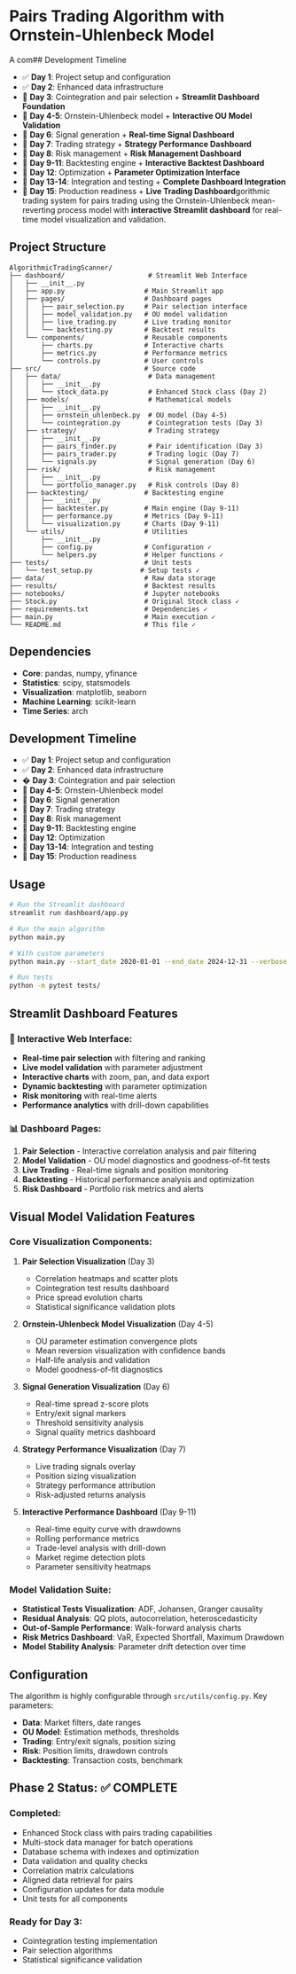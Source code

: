 # Pairs Trading Algorithm with Ornstein-Uhlenbeck Model

A com## Development Timeline

- ✅ **Day 1**: Project setup and configuration
- ✅ **Day 2**: Enhanced data infrastructure  
- 🔄 **Day 3**: Cointegration and pair selection + **Streamlit Dashboard Foundation**
- 📅 **Day 4-5**: Ornstein-Uhlenbeck model + **Interactive OU Model Validation**
- 📅 **Day 6**: Signal generation + **Real-time Signal Dashboard**
- 📅 **Day 7**: Trading strategy + **Strategy Performance Dashboard**
- 📅 **Day 8**: Risk management + **Risk Management Dashboard**
- 📅 **Day 9-11**: Backtesting engine + **Interactive Backtest Dashboard**
- 📅 **Day 12**: Optimization + **Parameter Optimization Interface**
- 📅 **Day 13-14**: Integration and testing + **Complete Dashboard Integration**
- 📅 **Day 15**: Production readiness + **Live Trading Dashboard**gorithmic trading system for pairs trading using the Ornstein-Uhlenbeck mean-reverting process model with **interactive Streamlit dashboard** for real-time model visualization and validation.

## Project Structure

```
AlgorithmicTradingScanner/
├── dashboard/                     # Streamlit Web Interface
│   ├── __init__.py
│   ├── app.py                    # Main Streamlit app
│   ├── pages/                    # Dashboard pages
│   │   ├── pair_selection.py     # Pair selection interface
│   │   ├── model_validation.py   # OU model validation
│   │   ├── live_trading.py       # Live trading monitor
│   │   └── backtesting.py        # Backtest results
│   └── components/               # Reusable components
│       ├── charts.py             # Interactive charts
│       ├── metrics.py            # Performance metrics
│       └── controls.py           # User controls
├── src/                          # Source code
│   ├── data/                      # Data management
│   │   ├── __init__.py
│   │   └── stock_data.py          # Enhanced Stock class (Day 2)
│   ├── models/                    # Mathematical models
│   │   ├── __init__.py
│   │   ├── ornstein_uhlenbeck.py  # OU model (Day 4-5)
│   │   └── cointegration.py       # Cointegration tests (Day 3)
│   ├── strategy/                  # Trading strategy
│   │   ├── __init__.py
│   │   ├── pairs_finder.py        # Pair identification (Day 3)
│   │   ├── pairs_trader.py        # Trading logic (Day 7)
│   │   └── signals.py             # Signal generation (Day 6)
│   ├── risk/                      # Risk management
│   │   ├── __init__.py
│   │   └── portfolio_manager.py   # Risk controls (Day 8)
│   ├── backtesting/              # Backtesting engine
│   │   ├── __init__.py
│   │   ├── backtester.py         # Main engine (Day 9-11)
│   │   ├── performance.py        # Metrics (Day 9-11)
│   │   └── visualization.py      # Charts (Day 9-11)
│   └── utils/                    # Utilities
│       ├── __init__.py
│       ├── config.py             # Configuration ✓
│       └── helpers.py            # Helper functions ✓
├── tests/                        # Unit tests
│   └── test_setup.py            # Setup tests ✓
├── data/                         # Raw data storage
├── results/                      # Backtest results
├── notebooks/                    # Jupyter notebooks
├── Stock.py                      # Original Stock class ✓
├── requirements.txt              # Dependencies ✓
├── main.py                       # Main execution ✓
└── README.md                     # This file ✓
```

## Dependencies

- **Core**: pandas, numpy, yfinance
- **Statistics**: scipy, statsmodels
- **Visualization**: matplotlib, seaborn
- **Machine Learning**: scikit-learn
- **Time Series**: arch

## Development Timeline

- ✅ **Day 1**: Project setup and configuration
- ✅ **Day 2**: Enhanced data infrastructure  
- � **Day 3**: Cointegration and pair selection
- 📅 **Day 4-5**: Ornstein-Uhlenbeck model
- 📅 **Day 6**: Signal generation
- 📅 **Day 7**: Trading strategy
- 📅 **Day 8**: Risk management
- 📅 **Day 9-11**: Backtesting engine
- 📅 **Day 12**: Optimization
- 📅 **Day 13-14**: Integration and testing
- 📅 **Day 15**: Production readiness

## Usage

```bash
# Run the Streamlit dashboard
streamlit run dashboard/app.py

# Run the main algorithm
python main.py

# With custom parameters
python main.py --start_date 2020-01-01 --end_date 2024-12-31 --verbose

# Run tests
python -m pytest tests/
```

## Streamlit Dashboard Features

### **🎯 Interactive Web Interface:**
- **Real-time pair selection** with filtering and ranking
- **Live model validation** with parameter adjustment
- **Interactive charts** with zoom, pan, and data export
- **Dynamic backtesting** with parameter optimization
- **Risk monitoring** with real-time alerts
- **Performance analytics** with drill-down capabilities

### **📊 Dashboard Pages:**
1. **Pair Selection** - Interactive correlation analysis and pair filtering
2. **Model Validation** - OU model diagnostics and goodness-of-fit tests  
3. **Live Trading** - Real-time signals and position monitoring
4. **Backtesting** - Historical performance analysis and optimization
5. **Risk Dashboard** - Portfolio risk metrics and alerts

## Visual Model Validation Features

### **Core Visualization Components:**
1. **Pair Selection Visualization** (Day 3)
   - Correlation heatmaps and scatter plots
   - Cointegration test results dashboard
   - Price spread evolution charts
   - Statistical significance validation plots

2. **Ornstein-Uhlenbeck Model Visualization** (Day 4-5)
   - OU parameter estimation convergence plots
   - Mean reversion visualization with confidence bands
   - Half-life analysis and validation
   - Model goodness-of-fit diagnostics

3. **Signal Generation Visualization** (Day 6)
   - Real-time spread z-score plots
   - Entry/exit signal markers
   - Threshold sensitivity analysis
   - Signal quality metrics dashboard

4. **Strategy Performance Visualization** (Day 7)
   - Live trading signals overlay
   - Position sizing visualization
   - Strategy performance attribution
   - Risk-adjusted returns analysis

5. **Interactive Performance Dashboard** (Day 9-11)
   - Real-time equity curve with drawdowns
   - Rolling performance metrics
   - Trade-level analysis with drill-down
   - Market regime detection plots
   - Parameter sensitivity heatmaps

### **Model Validation Suite:**
- **Statistical Tests Visualization**: ADF, Johansen, Granger causality
- **Residual Analysis**: QQ plots, autocorrelation, heteroscedasticity
- **Out-of-Sample Performance**: Walk-forward analysis charts
- **Risk Metrics Dashboard**: VaR, Expected Shortfall, Maximum Drawdown
- **Model Stability Analysis**: Parameter drift detection over time

## Configuration

The algorithm is highly configurable through `src/utils/config.py`. Key parameters:

- **Data**: Market filters, date ranges
- **OU Model**: Estimation methods, thresholds
- **Trading**: Entry/exit signals, position sizing
- **Risk**: Position limits, drawdown controls
- **Backtesting**: Transaction costs, benchmark

## Phase 2 Status: ✅ COMPLETE

### Completed:
- Enhanced Stock class with pairs trading capabilities
- Multi-stock data manager for batch operations
- Database schema with indexes and optimization
- Data validation and quality checks
- Correlation matrix calculations
- Aligned data retrieval for pairs
- Configuration updates for data module
- Unit tests for all components

### Ready for Day 3:
- Cointegration testing implementation
- Pair selection algorithms
- Statistical significance validation
